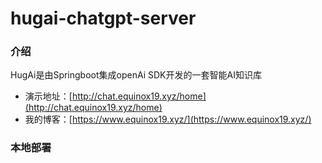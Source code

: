 # hugai-chatgpt-server

### 介绍

HugAi是由Springboot集成openAi SDK开发的一套智能AI知识库

- 演示地址：[http://chat.equinox19.xyz/home](http://chat.equinox19.xyz/home)
- 我的博客：[https://www.equinox19.xyz/](https://www.equinox19.xyz/)

### 本地部署

